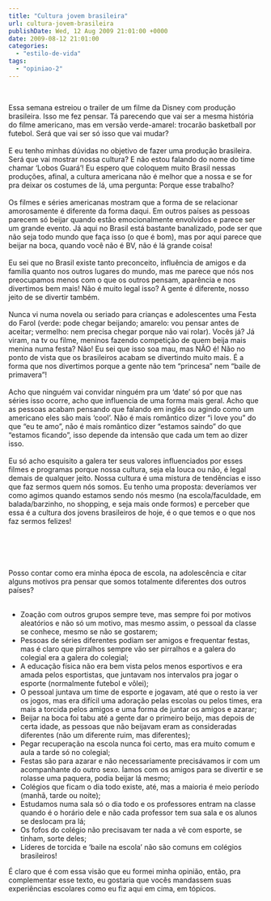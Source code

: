 ```yaml
---
title: "Cultura jovem brasileira"
url: cultura-jovem-brasileira
publishDate: Wed, 12 Aug 2009 21:01:00 +0000
date: 2009-08-12 21:01:00
categories: 
  - "estilo-de-vida"
tags: 
  - "opiniao-2"
---
```

<a href="http://2.bp.blogspot.com/_BzqI_RDZ6O4/SoMt8qPqBbI/AAAAAAAAAk4/L2S1Gvnwp8o/s1600-h/BALADA.JPG"><img src="http://2.bp.blogspot.com/_BzqI_RDZ6O4/SoMt8qPqBbI/AAAAAAAAAk4/L2S1Gvnwp8o/s200/BALADA.JPG" border="0" alt=""></a><br><div><span><span><br></span></span></div><div><span><span>Essa semana estreiou o trailer de um filme da Disney com produção brasileira. Isso me fez pensar. Tá parecendo que vai ser a mesma história do filme americano, mas em versão verde-amarel: trocarão basketball por futebol. Será que vai ser só isso que vai mudar?</span></span></div><div><span><span><br></span></span></div><div><span><span>E eu tenho minhas dúvidas no objetivo de fazer uma produção brasileira. Será que vai mostrar nossa cultura? E não estou falando do nome do time chamar ‘Lobos Guará’! Eu espero que coloquem muito Brasil nessas produções, afinal, a cultura americana não é melhor que a nossa e se for pra deixar os costumes de lá, uma pergunta: Porque esse trabalho?</span></span></div><div><span><span><br></span></span></div><div><span><span>Os filmes e séries americanas mostram que a forma de se relacionar amorosamente é diferente da forma daqui. Em outros países as pessoas parecem só beijar quando estão emocionalmente envolvidos e parece ser um grande evento. Já aqui no Brasil está bastante banalizado, pode ser que não seja todo mundo que faça isso (o que é bom), mas por aqui parece que beijar na boca, quando você não é BV, não é lá grande coisa!</span></span></div><div><span><span><br></span></span></div><div><span><span>Eu sei que no Brasil existe tanto preconceito, influência de amigos e da família quanto nos outros lugares do mundo, mas me parece que nós nos preocupamos menos com o que os outros pensam, aparência e nos divertimos bem mais! Não é muito legal isso? A gente é diferente, nosso jeito de se divertir também.</span></span></div><div><span><span><br></span></span></div><div><span><span>Nunca vi numa novela ou seriado para crianças e adolescentes uma Festa do Farol (verde: pode chegar beijando; amarelo: vou pensar antes de aceitar; vermelho: nem precisa chegar porque não vai rolar). Vocês já? Já viram, na tv ou filme, meninos fazendo competição de quem beija mais menina numa festa? Não! Eu sei que isso soa mau, mas NÃO é! Não no ponto de vista que os brasileiros acabam se divertindo muito mais. É a forma que nos divertimos porque a gente não tem “princesa” nem “baile de primavera”!</span></span></div><div><span><span><br></span></span></div><div><span><span>Acho que ninguém vai convidar ninguém pra um ‘date’ só por que nas séries isso ocorre, acho que influencia de uma forma mais geral. Acho que as pessoas acabam pensando que falando em inglês ou agindo como um americano eles são mais ‘cool’. Não é mais romântico dizer “i love you” do que “eu te amo”, não é mais romântico dizer “estamos saindo” do que “estamos ficando”, isso depende da intensão que cada um tem ao dizer isso.</span></span></div><div><span><span><br></span></span></div><div><span><span>Eu só acho esquisito a galera ter seus valores influenciados por esses filmes e programas porque nossa cultura, seja ela louca ou não, é legal demais de qualquer jeito. Nossa cultura é uma mistura de tendências e isso que faz sermos quem nós somos. Eu tenho uma proposta: deveríamos ver como agimos quando estamos sendo nós mesmo (na escola/faculdade, em balada/barzinho, no shopping, e seja mais onde formos) e perceber que essa é a cultura dos jovens brasileiros de hoje, é o que temos e o que nos faz sermos felizes!</span></span></div><div><span><span><br></span></span></div><div><span><span><br></span></span></div><div><span><span><br></span></span></div><div><span><span><br></span></span></div><div><span><span><br></span></span></div><div><span><span>Posso contar como era minha época de escola, na adolescência e citar alguns motivos pra pensar que somos totalmente diferentes dos outros países?</span></span></div><div><span><span><br></span></span></div><div><ul><li><span><span>Zoação com outros grupos sempre teve, mas sempre foi por motivos aleatórios e não só um motivo, mas mesmo assim, o pessoal da classe se conhece, mesmo se não se gostarem;</span></span></li><li><span><span>Pessoas de séries diferentes podiam ser amigos e frequentar festas, mas é claro que pirralhos sempre vão ser pirralhos e a galera do colegial era a galera do colegial;</span></span></li><li><span><span>A educação física não era bem vista pelos menos esportivos e era amada pelos esportistas, que juntavam nos intervalos pra jogar o esporte (normalmente futebol e vôlei);</span></span></li><li><span><span>O pessoal juntava um time de esporte e jogavam, até que o resto ia ver os jogos, mas era difícil uma adoração pelas escolas ou pelos times, era mais a torcida pelos amigos e uma forma de juntar os amigos e azarar;</span></span></li><li><span><span>Beijar na boca foi tabu até a gente dar o primeiro beijo, mas depois de certa idade, as pessoas que não beijavam eram as consideradas diferentes (não um diferente ruim, mas diferentes);</span></span></li><li><span><span>Pegar recuperação na escola nunca foi certo, mas era muito comum e aula a tarde só no colegial;</span></span></li><li><span><span>Festas são para azarar e não necessariamente precisávamos ir com um acompanhante do outro sexo. Íamos com os amigos para se divertir e se rolasse uma paquera, podia beijar lá mesmo;</span></span></li><li><span><span>Colégios que ficam o dia todo existe, até, mas a maioria é meio período (manhã, tarde ou noite);</span></span></li><li><span><span>Estudamos numa sala só o dia todo e os professores entram na classe quando é o horário dele e não cada professor tem sua sala e os alunos se deslocam pra lá;</span></span></li><li><span><span>Os fofos do colégio não precisavam ter nada a vê com esporte, se tinham, sorte deles;</span></span></li><li><span><span>Líderes de torcida e ‘baile na escola’ não são comuns em colégios brasileiros!</span></span></li></ul><div><span><span>É claro que é com essa visão que eu formei minha opinião, então, pra complementar esse texto, eu gostaria que vocês mandassem suas experiências escolares como eu fiz aqui em cima, em tópicos.</span></span></div></div>
